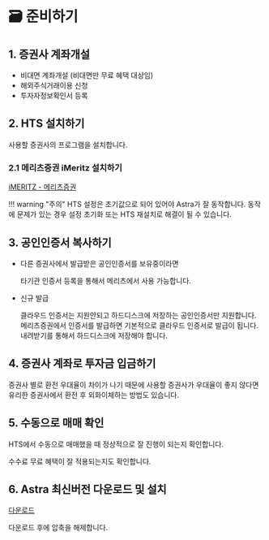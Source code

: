 # 🗃️ 준비하기
## 1. 증권사 계좌개설
- 비대면 계좌개설 (비대면만 무료 혜택 대상임)
- 해외주식거래이용 신청
- 투자자정보확인서 등록

## 2. HTS 설치하기
사용할 증권사의 프로그램을 설치합니다.

<!--### 2.1 DB증권 happy+ 설치하기
[HTS 다운로드 및 안내 - DB금융투자](https://www.db-fi.com/custcenter/trading/cu_HtsInfo_idx.do)-->
### 2.1 메리츠증권 iMeritz 설치하기
[iMERITZ - 메리츠증권](https://home.imeritz.com/odermdia/OderMdiaDnldHts.do)

!!! warning "주의"
    HTS 설정은 초기값으로 되어 있어야 Astra가 잘 동작합니다. 동작에 문제가 있는 경우 설정 초기화 또는 HTS 재설치로 해결이 될 수 있습니다.

## 3. 공인인증서 복사하기
- 다른 증권사에서 발급받은 공인인증서를 보유중이라면

  타기관 인증서 등록을 통해서 메리츠에서 사용 가능합니다.

- 신규 발급

  클라우드 인증서는 지원안되고 하드디스크에 저장하는 공인인증서만 지원합니다.
  메리츠증권에서 인증서를 발급하면 기본적으로 클라우드 인증서로 발급이 됩니다. 내려받기를 통해서 하드디스크에 저장해야 합니다.

## 4. 증권사 계좌로 투자금 입금하기
증권사 별로 환전 우대율이 차이가 나기 때문에 사용할 증권사가 우대율이 좋지 않다면 유리한 증권사에서 환전 후 외화이체하는 방법도 있습니다.

## 5. 수동으로 매매 확인
HTS에서 수동으로 매매했을 때 정상적으로 잘 진행이 되는지 확인합니다.

수수료 무료 혜택이 잘 적용되는지도 확인합니다.

## 6. Astra 최신버전 다운로드 및 설치
[다운로드](download.md)

다운로드 후에 압축을 해제합니다.